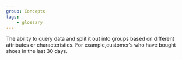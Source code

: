 ```yaml
---
group: Concepts
tags:
    - glossary
---
```

The ability to query data and split it out into groups based on different attributes or characteristics. For example,customer’s who have bought shoes in the last 30 days.